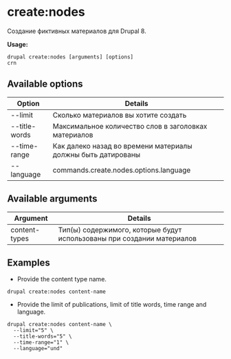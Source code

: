 # create:nodes
Создание фиктивных материалов для Drupal 8.

**Usage:**
```
drupal create:nodes [arguments] [options]
crn
```

## Available options
Option | Details
-------|-------------
--limit | Сколько материалов вы хотите создать
--title-words | Максимальное количество слов в заголовках материалов
--time-range | Как далеко назад во времени материалы должны быть датированы
--language | commands.create.nodes.options.language

## Available arguments
Argument | Details
---------|-------------
content-types | Тип(ы) содержимого, которые будут использованы при создании материалов

## Examples
* Provide the content type name.
```
drupal create:nodes content-name
```
* Provide the limit of publications, limit of title words, time range and language.
```
drupal create:nodes content-name \
  --limit="5" \
  --title-words="5" \
  --time-range="1" \
  --language="und"
```

